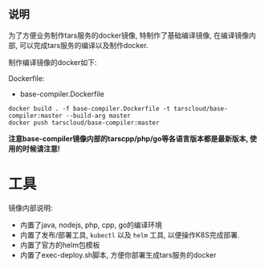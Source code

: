 
## 说明

为了方便业务制作tars服务的docker镜像, 特制作了基础编译镜像, 在编译镜像内部, 可以完成tars服务的编译以及制作docker.

制作编译镜像的docker如下:

Dockerfile:
- base-compiler.Dockerfile

```
docker build . -f base-compiler.Dockerfile -t tarscloud/base-compiler:master --build-arg master
docker push tarscloud/base-compiler:master
```

**注意base-compiler镜像内部的tarscpp/php/go等各语言版本都是最新版本, 使用的时候请注意!**

# 工具

镜像内部说明:
- 内置了java, nodejs, php, cpp, go的编译环境
- 内置了发布/部署工具, ```kubectl``` 以及 ```helm``` 工具, 以便操作K8S完成部署.
- 内置了官方的helm包模板
- 内置了exec-deploy.sh脚本, 方便你部署生成tars服务的docker
